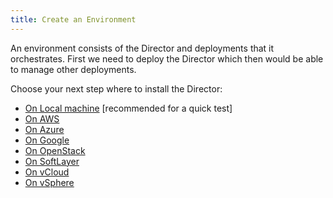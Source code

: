```yaml
---
title: Create an Environment
---
```


An environment consists of the Director and deployments that it orchestrates. First we need to deploy the Director which then would be able to manage other deployments.

Choose your next step where to install the Director:

- [On Local machine](bosh-lite.md) [recommended for a quick test]
- [On AWS](init-aws.md)
- [On Azure](init-azure.md)
- [On Google](init-google.md)
- [On OpenStack](init-openstack.md)
- [On SoftLayer](init-softlayer.md)
- [On vCloud](init-vcloud.md)
- [On vSphere](init-vsphere.md)
